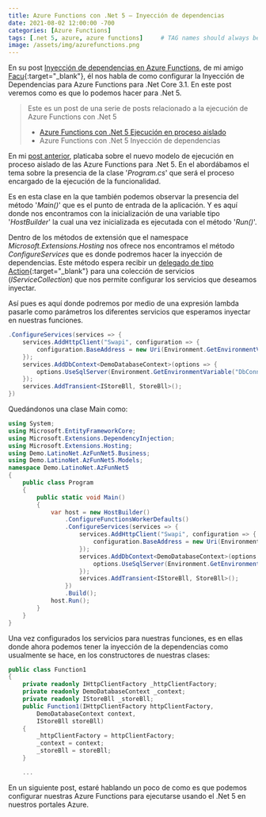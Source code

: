 ```yaml
---
title: Azure Functions con .Net 5 – Inyección de dependencias
date: 2021-08-02 12:00:00 -700
categories: [Azure Functions]
tags: [.net 5, azure, azure functions]     # TAG names should always be lowercase
image: /assets/img/azurefunctions.png
---
```


En su post [Inyección de dependencias en Azure Functions](posts/inyeccion-de-dependencias-en-azure-functions), de mi amigo [Facu](https://twitter.com/TheRockFacu){:target="_blank"}, él nos habla de como configurar la Inyección de Dependencias para Azure Functions para .Net Core 3.1. En este post veremos como es que lo podemos hacer para .Net 5.

> Este es un post de una serie de posts relacionado a la ejecución de Azure Functions con .Net 5
>
> - [Azure Functions con .Net 5  Ejecución en proceso aislado](/posts/azure-functions-con-net-5-ejecucion-en-proceso-aislado)
> - Azure Functions con .Net 5  Inyección de dependencias
>

En mi [post anterior](), platicaba sobre el nuevo modelo de ejecución en proceso aislado de las Azure Functions para .Net 5. En el abordábamos el tema sobre la presencia de la clase '*Program.cs*' que será el proceso encargado de la ejecución de la funcionalidad.

Es en esta clase en la que también podemos observar la presencia del método '*Main()*' que es el punto de entrada de la aplicación. Y es aquí donde nos encontramos con la inicialización de una variable tipo '*HostBuilder*' la cual una vez inicializada es ejecutada con el método '*Run()*'.

Dentro de los métodos de extensión que el namespace *Microsoft.Extensions.Hosting* nos ofrece nos encontramos el método *ConfigureServices* que es donde podremos hacer la inyección de dependencias. Este método espera recibir un [delegado de tipo Action](https://docs.microsoft.com/es-mx/dotnet/api/system.action-1?view=net-5.0){:target="_blank"} para una colección de servicios (*IServiceCollection*) que nos permite configurar los servicios que deseamos inyectar.

Así pues es aquí donde podremos por medio de una expresión lambda pasarle como parámetros los diferentes servicios que esperamos inyectar en nuestras funciones.

``` c#
.ConfigureServices(services => {
    services.AddHttpClient("Swapi", configuration => {
        configuration.BaseAddress = new Uri(Environment.GetEnvironmentVariable("SwapiUrl"));
    });
    services.AddDbContext<DemoDatabaseContext>(options => {
        options.UseSqlServer(Environment.GetEnvironmentVariable("DbConnectionString"));
    });
    services.AddTransient<IStoreBll, StoreBll>();
})
```

Quedándonos una clase Main como:

``` c#
using System;
using Microsoft.EntityFrameworkCore;
using Microsoft.Extensions.DependencyInjection;
using Microsoft.Extensions.Hosting;
using Demo.LatinoNet.AzFunNet5.Business;
using Demo.LatinoNet.AzFunNet5.Models;
namespace Demo.LatinoNet.AzFunNet5
{
    public class Program
    {
        public static void Main()
        {
            var host = new HostBuilder()
                .ConfigureFunctionsWorkerDefaults()
                .ConfigureServices(services => {
                    services.AddHttpClient("Swapi", configuration => {
                        configuration.BaseAddress = new Uri(Environment.GetEnvironmentVariable("SwapiUrl"));
                    });
                    services.AddDbContext<DemoDatabaseContext>(options => {
                        options.UseSqlServer(Environment.GetEnvironmentVariable("DbConnectionString"));
                    });
                    services.AddTransient<IStoreBll, StoreBll>();
                })
                .Build();
            host.Run();
        }
    }
}
```

Una vez configurados los servicios para nuestras funciones, es en ellas donde ahora podemos tener la inyección de la dependencias como usualmente se hace, en los constructores de nuestras clases:

``` c#
public class Function1
{
    private readonly IHttpClientFactory _httpClientFactory;
    private readonly DemoDatabaseContext _context;
    private readonly IStoreBll _storeBll;
    public Function1(IHttpClientFactory httpClientFactory,
        DemoDatabaseContext context,
        IStoreBll storeBll)
    {
        _httpClientFactory = httpClientFactory;
        _context = context;
        _storeBll = storeBll;
    }

    ...
```

En un siguiente post, estaré hablando un poco de como es que podemos configurar nuestras Azure Functions para ejecutarse usando el .Net 5 en nuestros portales Azure.